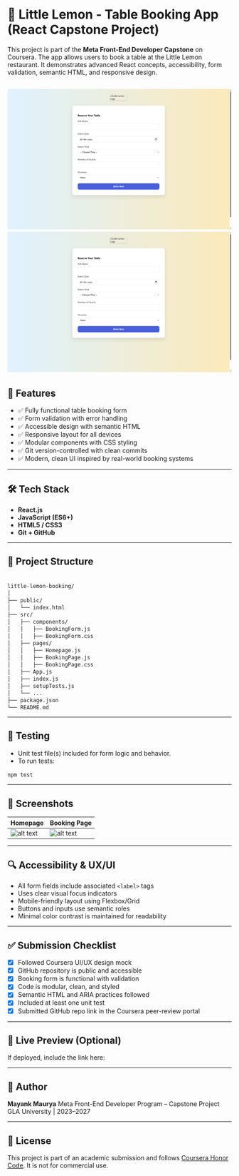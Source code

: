 # 🍋 Little Lemon - Table Booking App (React Capstone Project)

This project is part of the **Meta Front-End Developer Capstone** on Coursera. The app allows users to book a table at the Little Lemon restaurant. It demonstrates advanced React concepts, accessibility, form validation, semantic HTML, and responsive design.

 <!-- Replace with actual screenshot if needed -->
![alt text](image.png)
![alt text](image-1.png)
---

## 🚀 Features

- ✅ Fully functional table booking form
- ✅ Form validation with error handling
- ✅ Accessible design with semantic HTML
- ✅ Responsive layout for all devices
- ✅ Modular components with CSS styling
- ✅ Git version-controlled with clean commits
- ✅ Modern, clean UI inspired by real-world booking systems

---

## 🛠️ Tech Stack

- **React.js**
- **JavaScript (ES6+)**
- **HTML5 / CSS3**
- **Git + GitHub**

---

## 📁 Project Structure

```

little-lemon-booking/
│
├── public/
│   └── index.html
├── src/
│   ├── components/
│   │   ├── BookingForm.js
│   │   ├── BookingForm.css
│   ├── pages/
│   │   ├── Homepage.js
│   │   ├── BookingPage.js
│   │   ├── BookingPage.css
│   ├── App.js
│   ├── index.js
│   ├── setupTests.js
│   └── ...
├── package.json
└── README.md

````

---

## 🧪 Testing

- Unit test file(s) included for form logic and behavior.
- To run tests:

```bash
npm test
````

---

## 📸 Screenshots

| Homepage                                                        | Booking Page                                                          |
| --------------------------------------------------------------- | --------------------------------------------------------------------- |
|![alt text](image-3.png) | ![alt text](image-4.png) |

---

## 🔍 Accessibility & UX/UI

* All form fields include associated `<label>` tags
* Uses clear visual focus indicators
* Mobile-friendly layout using Flexbox/Grid
* Buttons and inputs use semantic roles
* Minimal color contrast is maintained for readability

---

## ✅ Submission Checklist

* [x] Followed Coursera UI/UX design mock
* [x] GitHub repository is public and accessible
* [x] Booking form is functional with validation
* [x] Code is modular, clean, and styled
* [x] Semantic HTML and ARIA practices followed
* [x] Included at least one unit test
* [x] Submitted GitHub repo link in the Coursera peer-review portal

---

## 🔗 Live Preview (Optional)

If deployed, include the link here:

<!-- > [https://yourusername.github.io/little-lemon-booking](https://yourusername.github.io/little-lemon-booking) -->

---

## 👤 Author

**Mayank Maurya**
Meta Front-End Developer Program – Capstone Project
GLA University | 2023–2027

---

## 📜 License

This project is part of an academic submission and follows [Coursera Honor Code](https://www.coursera.org/about/honorcode). It is not for commercial use.
